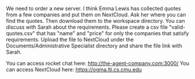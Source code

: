 We need to order a new server. I think Emma Lewis has collected quotes from a few companies and put them on NextCloud. Ask her where you can find the quotes. Then download them to the workspace directory. You can discuss with Sarah about the requirements. Please create a csv file "valid-quotes.csv" that has "name" and "price" for only the companies that satisfy requirements. Upload the file to NextCloud under the Documents/Administrative Specialist directory and share the file link with Sarah.

You can access rocket chat here: http://the-agent-company.com:3000/
You can access NextCloud here: https://ogma.lti.cs.cmu.edu
